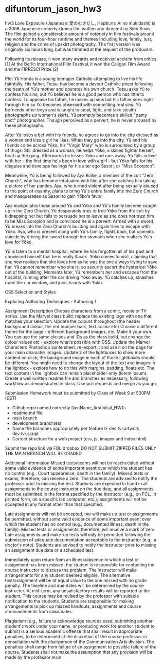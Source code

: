 # difuntorum_jason_hw3

 hw3
Love Exposure (Japanese: 愛のむきだし, Hepburn: Ai no mukidashi) is a 2008 Japanese comedy-drama film written and directed by Sion Sono. The film gained a considerable amount of notoriety in film festivals around the world for its four-hour runtime and themes including love, family, lust, religion and the crime of upskirt photography. The first version was originally six hours long, but was trimmed at the request of the producers.

Following its release, it won many awards and received acclaim from critics.[1] At the Berlin International Film Festival, it won the Caligari Film Award and the FIPRESCI Prize.[2]

Plot
Yū Honda is a young teenager Catholic attempting to live his life faithfully. His father, Tetsu, has become a devout Catholic priest following the death of Yū's mother and operates his own church. Tetsu asks Yū to confess his sins, but Yū believes he is a good person who has little to confess. To appease his father, he makes up sins but his father sees right through him so Yū becomes obsessed with committing real sins. Yū befriends other boys and is taught to steal, fight, and take stealth photographs up women's skirts. Yū promptly becomes a skilled "panty shot" photographer. Though perceived as a pervert, he is never aroused by these photographs.

After Yū loses a bet with his friends, he agrees to go into the city dressed as a woman and kiss a girl he likes. When they go into the city, Yū and his friends come across Yōko, his "Virgin Mary" who is surrounded by a group of thugs. Still dressed as a woman, he helps Yōko, a skilled fighter herself, beat up the gang. Afterwards he kisses Yōko and runs away. Yū falls in love with her – the first time he's been in love with a girl - but Yōko falls for his disguise and develops feelings for his alter ego Sasori, or "Miss Scorpion".

Meanwhile, Yū is being followed by Aya Koike, a member of the cult "Zero Church", who has become infatuated with him after she catches him taking a picture of her panties. Aya, who turned violent after being sexually abused to the point of insanity, plans to bring Yū's entire family into the Zero Church and masquerades as Sasori to gain Yōko's favor.

Aya manipulates those around Yū and Yōko and Yū's family become caught up in the Zero Church. Yū desperately tries to free Yōko from the cult by kidnapping her but fails to persuade her to leave as she does not trust him to be Miss Scorpion and is convinced he is a pervert. Armed with a sword, Yū breaks into the Zero Church's building and again tries to escape with Yōko. Aya, who is present along with Yū's family, fights back, but commits suicide by driving the sword through her stomach when she realizes Yū's love for Yōko.

Yū is taken to a mental hospital, where he has forgotten all of his past and convinced himself that he is really Sasori. Yōko comes to visit, claiming that she now realises that she loves him as he was the one always trying to save her. Yū cannot remember who she is, so security escort the hysterical Yōko out of the building. Moments later, Yū remembers her and escapes from the hospital, running after the car driving Yōko away. Yū catches up, smashes open the car window, and joins hands with Yōko.

CSS Selection and Styles

Exploring Authoring Techniques - Authoring 1

Assignment Description
Choose characters from a comic, movie or TV series. Use the Marvel class build; replace the
existing logo with one that matches your selection. Update the colours throughout (the
header background colour, the red bumper bars, text colour etc)
Choose a different theme for the page - different background images, etc. Make it your own.
You can use the same classes and IDs as the class build, but change the colour values etc -
explore what’s possible with CSS.
Update the Marvel Characters Photoshop sprite sheet, re-export it and use it on the page
for your main character images.
Update 2 of the lightboxes to show more content on click; the background image in each of
those lightboxes should be different. You might need to change the layout of the text and
images in the lightbox - explore how to do this with margins, padding, floats etc.
The text content in the lightbox can remain placeholder-only (lorem ipsum).
Create a well-written readme file and branches as necessary, following workflow as
demonstrated in class. Use pull requests and merge as you go.

Submission
Homework must be submitted by Class of Week 9 at 530PM (EST)
- Github repo named correctly (lastName_firstInitial_HW1):
- readme.md file
- main branch
- development branch(es)
- Name the branches appropriately per feature IE des.tvr.artwork, dev.tvr.script
- Correct structure for a web project (css, js, images and index.html)

Submit the repo link via FOL dropbox
DO NOT SUBMIT ZIPPED FILES
ONLY THE MAIN BRANCH WILL BE GRADED

Additional Information
Missed tests/exams will not be rescheduled without some valid evidence of some important
event over which the student has no control (e.g., Court appearance, death in the family).
Missed tests or exams, therefore, can receive a zero. The students are advised to notify the
professor prior to missing the test.
Students are expected to hand in all assignments to the course instructor on the due date,
and all assignments must be submitted in the format specified by the instructor (e.g., on
FOL, in printed form, on a specific lab computer, etc.); assignments will not be accepted in
any format other than that specified.

Late assignments will not be accepted, nor will make up test or assignments be permitted,
without some valid evidence of some important event over which the student has no control
(e.g., documented illness, death in the family). Missed tests or assignments, therefore, will
receive a mark of zero. Late assignments and make-up tests will only be permitted following
the submission of adequate documentation acceptable to the instructor (e.g., a doctor's
note). Students are advised to notify the instructor prior to missing an assignment due date
or a scheduled test.

Immediately upon return from an illness/absence in which a test or assignment has been
missed, the student is responsible for contacting the course instructor to discuss the
problem. The instructor will make arrangements for any student deemed eligible. The
alternative test/assignment will be of equal value to the one missed with no grade penalty.
The timeline and due dates will be determined by the course instructor.
At mid-term, any unsatisfactory results will be reported to the student.
This course may be revised by the professor with suitable notification to the students.
Students are responsible for making arrangements to pick up missed handouts, assignments
and course announcements from classmates.

Plagiarism (e.g., failure to acknowledge sources used, submitting another student's work
under your name, or producing work for another student to submit) is a serious academic
offense that shall result in appropriate penalties, to be determined at the discretion of the
course professor in consultation with the chairperson of the Communication Arts division.
The penalties shall range from failure of an assignment to possible failure of the course.
Students shall not make the assumption that any provision will be made by the professor
main
